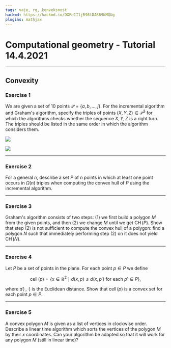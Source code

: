 ```yaml
---
tags: vaje, rg, konveksnost
hackmd: https://hackmd.io/DXPo1I1jR96lDAS69KMQUg
plugins: mathjax
---
```

# Computational geometry - Tutorial 14.4.2021

---

## Convexity

### Exercise 1

We are given a set of $10$ points ${\mathcal P} = \lbrace a, b, \dots, j \rbrace$. For the incremental algorithm and Graham's algorithm, specify the triples of points $(X, Y, Z) \in {\mathcal P}^3$ for which the algorithms checks whether the sequence $X,Y,Z$ is a right turn. The triples should be listed in the same order in which the algorithm considers them.

![](https://jaanos.github.io/computational-geometry/notes/2021/2021-04-14/points1.png)

![](https://jaanos.github.io/computational-geometry/notes/2021/2021-04-14/points2.png)

---

### Exercise 2

For a general $n$, describe a set $P$ of $n$ points in which at least one point occurs in $\Omega(n)$ triples when computing the convex hull of $P$ using the incremental algorithm.

---

### Exercise 3

Graham's algorithm consists of two steps:
(1) we first build a polygon $M$ from the given points, and then (2) we change $M$ until we get $\operatorname{CH}(P)$. Show that step (2) is not sufficient to compute the convex hull of a polygon: find a polygon $N$ such that immediately performing step (2) on it does not yield $\operatorname{CH}(N)$.

---

### Exercise 4

Let $P$ be a set of points in the plane. For each point $p \in P$ we define

$$
\operatorname{cell}(p)=\{ x\in \mathbb{R}^2 \mid d(x,p)\leq d(x,p') \text{ for each }p'\in P\},
$$

where $d(\cdot, \cdot)$ is the Euclidean distance. Show that $\operatorname{cell}(p)$ is a convex set for each point $p \in P$.

---

### Exercise 5

A convex polygon $M$ is given as a list of vertices in clockwise order. Describe a linear time algorithm which sorts the vertices of the polygon $M$ by their $x$ coordinates. Can your algorithm be adapted so that it will work for any polygon $M$ (still in linear time)?